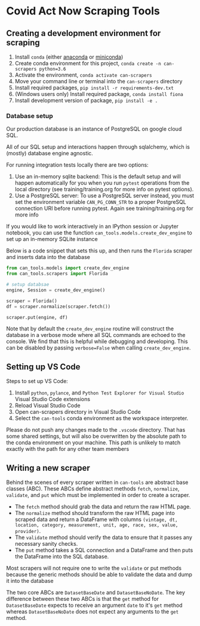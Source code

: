 # Covid Act Now Scraping Tools


## Creating a development environment for scraping

1. Install `conda` (either [anaconda](https://www.anaconda.com/products/individual) or [miniconda](https://docs.conda.io/en/latest/miniconda.html))
2. Create conda environment for this project, `conda create -n can-scrapers python=3.6`
3. Activate the environment, `conda activate can-scrapers`
4. Move your command line or terminal into the `can-scrapers` directory
6. Install required packages, `pip install -r requirements-dev.txt`
5. (Windows users only) Install required package, `conda install fiona`
7. Install development version of package, `pip install -e .`

### Database setup

Our production database is an instance of PostgreSQL on google cloud SQL.

All of our SQL setup and interactions happen through sqlalchemy, which is
(mostly) database engine agnostic.

For running integration tests locally there are two options:

1. Use an in-memory sqlite backend: This is the default setup and will happen
   automatically for you when you run `pytest` operations from the local
   directory (see training/training.org for more info on pytest options).
2. Use a PostgreSQL server: To use a PostgreSQL server instead, you must set the
   environment variable `CAN_PG_CONN_STR` to a proper PostgreSQL connection URI
   before running pytest. Again see training/training.org for more info


If you would like to work interactively in an IPython session or Jupyter
notebook, you can use the function `can_tools.models.create_dev_engine` to set
up an in-memory SQLite instance

Below is a code snippet that sets this up, and then runs the `Florida` scraper
and inserts data into the database

```python
from can_tools.models import create_dev_engine
from can_tools.scrapers import Florida

# setup databsae
engine, Session = create_dev_engine()

scraper = Florida()
df = scraper.normalize(scraper.fetch())

scraper.put(engine, df)
```

Note that by default the `create_dev_engine` routine will construct the database
in a verbose mode where all SQL commands are echoed to the console. We find that
this is helpful while debugging and developing. This can be disabled by passing
`verbose=False` when calling `create_dev_engine`.

## Setting up VS Code

Steps to set up VS Code:

1. Install `python`, `pylance`, and `Python Test Explorer for Visual Studio` Visual Studio Code extensions
2. Reload Visual Studio Code
3. Open can-scrapers directory in Visual Studio Code
4. Select the `can-tools` conda environment as the workspace interpreter.

Please do not push any changes made to the `.vscode` directory. That has some
shared settings, but will also be overwritten by the absolute path to the
conda environment on your machine. This path is unlikely to match exactly
with the path for any other team members

## Writing a new scraper

Behind the scenes of every scraper written in `can-tools` are abstract base
classes (ABC). These ABCs define abstract methods `fetch`, `normalize`, `validate`,
and `put` which must be implemented in order to create a scraper.

* The `fetch` method should grab the data and return the raw HTML page.
* The `normalize` method should transform the raw HTML page into scraped data
  and return a DataFrame with columns `(vintage, dt, location, category,
  measurement, unit, age, race, sex, value, provider)`.
* The `validate` method should verify the data to ensure that it passes any
  necessary sanity checks.
* The `put` method takes a SQL connection and a DataFrame and then puts the
  DataFrame into the SQL database.

Most scrapers will not require one to write the `validate` or put methods because
the generic methods should be able to validate the data and dump it into the database

The two core ABCs are `DatasetBaseDate` and `DatasetBaseNoDate`. The key
difference between these two ABCs is that the `get` method for `DatasetBaseDate`
expects to receive an argument `date` to it's `get` method whereas
`DatasetBaseNoDate` does not expect any arguments to the `get` method.
